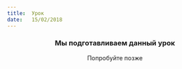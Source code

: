 ```yaml
---
title:  Урок
date:   15/02/2018
---
```


### <center>Мы подготавливаем данный урок</center>
<center>Попробуйте позже</center>